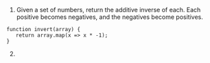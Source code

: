 1. Given a set of numbers, return the additive inverse of each. Each positive becomes negatives, and the negatives become positives.
```
function invert(array) {
   return array.map(x => x * -1);
}
```
2. 